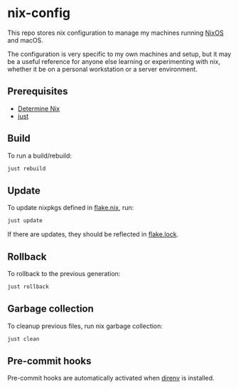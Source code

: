 # nix-config

This repo stores nix configuration to manage my machines running [NixOS](https://nixos.org/) and macOS.

The configuration is very specific to my own machines and setup, but it may be a useful reference for anyone else learning or experimenting with nix, whether it be on a personal workstation or a server environment.

## Prerequisites

- [Determine Nix](https://determinate.systems/nix-installer)
- [just](https://github.com/casey/just)

## Build

To run a build/rebuild:

```sh
just rebuild
```

## Update

To update nixpkgs defined in [flake.nix](./flake.nix), run:

```sh
just update
```

If there are updates, they should be reflected in [flake.lock](./flake.lock).

## Rollback

To rollback to the previous generation:

```sh
just rollback
```

## Garbage collection

To cleanup previous files, run nix garbage collection:

```sh
just clean
```

## Pre-commit hooks

Pre-commit hooks are automatically activated when [direnv](https://github.com/direnv/direnv) is installed.
